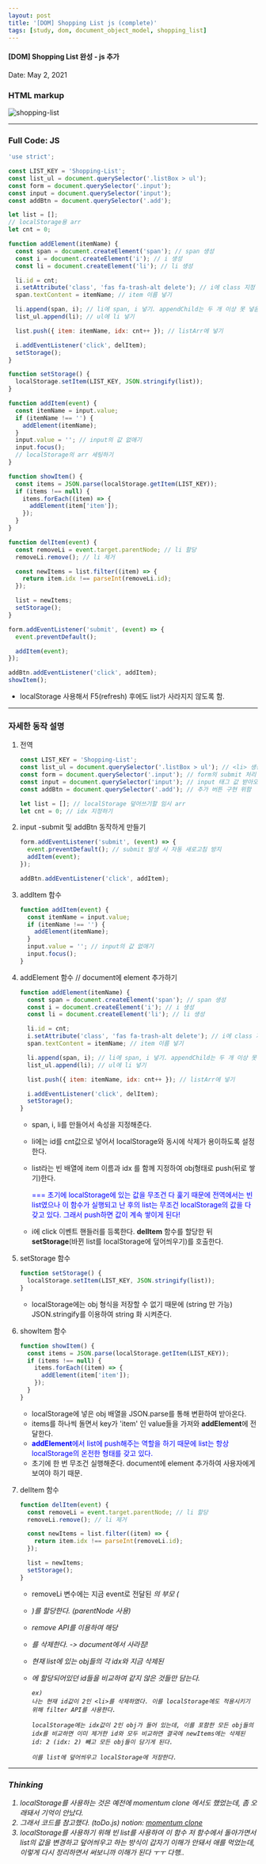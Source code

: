 ```yaml
---
layout: post
title: '[DOM] Shopping List js (complete)'
tags: [study, dom, document_object_model, shopping_list]
---
```


#### [DOM] Shopping List 완성 -  js 추가

Date: May 2, 2021

### HTML markup

![shopping-list](https://user-images.githubusercontent.com/58647487/116814389-b7600e80-ab93-11eb-9353-1ffc76591d1b.png)

---

### Full Code: JS

```jsx
'use strict';

const LIST_KEY = 'Shopping-List';
const list_ul = document.querySelector('.listBox > ul');
const form = document.querySelector('.input');
const input = document.querySelector('input');
const addBtn = document.querySelector('.add');

let list = [];
// localStorage용 arr
let cnt = 0;

function addElement(itemName) {
  const span = document.createElement('span'); // span 생성
  const i = document.createElement('i'); // i 생성
  const li = document.createElement('li'); // li 생성

  li.id = cnt;
  i.setAttribute('class', 'fas fa-trash-alt delete'); // i에 class 지정
  span.textContent = itemName; // item 이름 넣기

  li.append(span, i); // li에 span, i 넣기. appendChild는 두 개 이상 못 넣음
  list_ul.append(li); // ul에 li 넣기

  list.push({ item: itemName, idx: cnt++ }); // listArr에 넣기

  i.addEventListener('click', delItem);
  setStorage();
}

function setStorage() {
  localStorage.setItem(LIST_KEY, JSON.stringify(list));
}

function addItem(event) {
  const itemName = input.value;
  if (itemName !== '') {
    addElement(itemName);
  }
  input.value = ''; // input의 값 없애기
  input.focus();
  // localStorage의 arr 세팅하기
}

function showItem() {
  const items = JSON.parse(localStorage.getItem(LIST_KEY));
  if (items !== null) {
    items.forEach((item) => {
      addElement(item['item']);
    });
  }
}

function delItem(event) {
  const removeLi = event.target.parentNode; // li 할당
  removeLi.remove(); // li 제거

  const newItems = list.filter((item) => {
    return item.idx !== parseInt(removeLi.id);
  });

  list = newItems;
  setStorage();
}

form.addEventListener('submit', (event) => {
  event.preventDefault();

  addItem(event);
});

addBtn.addEventListener('click', addItem);
showItem();

```

- localStorage 사용해서 F5(refresh) 후에도 list가 사라지지 않도록 함.

---

### 자세한 동작 설명

1. 전역

   ```jsx
   const LIST_KEY = 'Shopping-List';
   const list_ul = document.querySelector('.listBox > ul'); // <li> 생성 후 넣기 위함
   const form = document.querySelector('.input'); // form의 submit 처리 위함
   const input = document.querySelector('input'); // input 태그 값 받아오기 위함
   const addBtn = document.querySelector('.add'); // 추가 버튼 구현 위함
   
   let list = []; // localStorage 덮어쓰기할 임시 arr
   let cnt = 0; // idx 지정하기
   ```

2. input -submit 및 addBtn 동작하게 만들기

   ```jsx
   form.addEventListener('submit', (event) => {
     event.preventDefault(); // submit 발생 시 자동 새로고침 방지
     addItem(event);
   });
   
   addBtn.addEventListener('click', addItem);
   ```

2. addItem 함수

   ```jsx
   function addItem(event) {
     const itemName = input.value;
     if (itemName !== '') {
       addElement(itemName);
     }
     input.value = ''; // input의 값 없애기
     input.focus();
   }
   ```

3. addElement 함수 // document에 element 추가하기

   ```jsx
   function addElement(itemName) {
     const span = document.createElement('span'); // span 생성
     const i = document.createElement('i'); // i 생성
     const li = document.createElement('li'); // li 생성
   
     li.id = cnt;
     i.setAttribute('class', 'fas fa-trash-alt delete'); // i에 class 지정
     span.textContent = itemName; // item 이름 넣기
   
     li.append(span, i); // li에 span, i 넣기. appendChild는 두 개 이상 못 넣음
     list_ul.append(li); // ul에 li 넣기
   
     list.push({ item: itemName, idx: cnt++ }); // listArr에 넣기
   
     i.addEventListener('click', delItem);
     setStorage();
   }
   ```

   - span, i, li를 만들어서 속성을 지정해준다.

   - li에는 id를 cnt값으로 넣어서 localStorage와 동시에 삭제가 용이하도록 설정한다.

   - list라는 빈 배열에 item 이름과 idx 를 함께 지정하여 obj형태로 push(뒤로 쌓기)한다.  

     <span style="color:blue">=== 초기에 localStorage에 있는 값을 무조건 다 훑기 때문에 전역에서는 빈 list였으나 이 함수가 실행되고 난 후의 list는 무조건 localStorage의 값을 다 갖고 있다. 그래서 push하면 값이 계속 쌓이게 된다!</span>

   - i에 click 이벤트 핸들러를 등록한다. **delItem** 함수를 할당한 뒤 **setStorage**(바뀐 list를 localStorage에 덮어씌우기)를 호출한다.

4. setStorage 함수

   ```jsx
   function setStorage() {
     localStorage.setItem(LIST_KEY, JSON.stringify(list));
   }
   ```

   - localStorage에는 obj 형식을 저장할 수 없기 때문에 (string 만 가능) JSON.stringify를 이용하여 string 화 시켜준다.

5. showItem 함수

   ```jsx
   function showItem() {
     const items = JSON.parse(localStorage.getItem(LIST_KEY));
     if (items !== null) {
       items.forEach((item) => {
         addElement(item['item']);
       });
     }
   }
   ```

   - localStorage에 넣은 obj 배열을 JSON.parse를 통해 변환하여 받아온다.
   - items를 하나씩 돌면서 key가 'item' 인 value들을 가져와 **addElement**에 전달한다.
   - <span style="color: blue">**addElement**에서 list에 push해주는 역할을 하기 때문에 list는 항상 localStorage의 온전한 형태를 갖고 있다.</span>
   - 초기에 한 번 무조건 실행해준다. document에 element 추가하여 사용자에게 보여야 하기 때문.

6. delItem 함수

   ```jsx
   function delItem(event) {
     const removeLi = event.target.parentNode; // li 할당
     removeLi.remove(); // li 제거
   
     const newItems = list.filter((item) => {
       return item.idx !== parseInt(removeLi.id);
     });
   
     list = newItems;
     setStorage();
   }
   ```

   - removeLi 변수에는 지금 event로 전달된 <i>의 부모 (<li>)를 할당한다. (parentNode 사용)

   - remove API를 이용하여 해당 <li>를 삭제한다. -> document에서 사라짐!

   - 현재 list에 있는 obj들의 각 idx와 지금 삭제된 <li>에 할당되어있던 id들을 비교하여 같지 않은 것들만 담는다.

     ```text
     ex)
     나는 현재 id값이 2인 <li>를 삭제하였다. 이를 localStorage에도 적용시키기 위해 filter API를 사용한다.
     
     localStorage에는 idx값이 2인 obj가 들어 있는데, 이를 포함한 모든 obj들의 idx를 비교하면 이미 제거한 id와 모두 비교하면 결국에 newItems에는 삭제된 id: 2 (idx: 2) 빼고 모든 obj들이 담기게 된다. 
     
     이를 list에 덮어씌우고 localStorage에 저장한다.
     ```

---

### Thinking

1. localStorage를 사용하는 것은 예전에 momentum clone 에서도 했었는데, 좀 오래돼서 기억이 안났다.
2. 그래서 코드를 참고했다. (toDo.js) notion: [momentum clone](https://www.notion.so/Momentum-Chrome-app-clone-codings-7d69cb2600404c448d1df771899909a4)
3. localStorage를 사용하기 위해 빈 list를 사용하여 이 함수 저 함수에서 돌아가면서 list의 값을 변경하고 덮어씌우고 하는 방식이 갑자기 이해가 안돼서 애를 먹었는데, 이렇게 다시 정리하면서 써보니까 이해가 된다 ㅜㅜ 다행..
